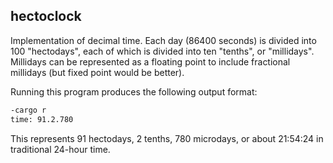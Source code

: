 ## hectoclock

Implementation of decimal time. Each day (86400 seconds) is divided into
100 "hectodays", each of which is divided into ten "tenths", or "millidays".
Millidays can be represented as a floating point to include fractional
millidays (but fixed point would be better).

Running this program produces the following output format:

```bash
-cargo r
time: 91.2.780
```

This represents 91 hectodays, 2 tenths, 780 microdays, or about 21:54:24
in traditional 24-hour time.
